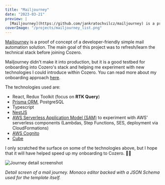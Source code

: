 ```yaml
---
title: "Mailjourney"
date: "2023-03-21"
preview: |
  [Mailjourney](https://github.com/jankratochvilcz/mailjourney) is a proof of concept of a developer-friendly simple mail automation solution. The main goal of this project was to refresh/learn the technical stack prior to joining Cozero.
coverImage: "/projects/mailjourney_list.png"
---
```


[Mailjourney](https://github.com/jankratochvilcz/mailjourney) is a proof of concept of a developer-friendly simple mail automation solution. The main goal of this project was to refresh/learn the technical stack before joining Cozero.

Mailjourney didn't make it into production, but it is a good testbed for onboarding into Cozero's stack and helping me experiment with new technologies I could introduce within Cozero. You can read more about my onboarding approach [here](https://www.janjan.xyz/blog/sandbox-side-projects).

The technologies used are:
* React, Redux Toolkit (focus on **RTK Query**)
* [Prisma ORM](https://www.prisma.io/), PostgreSQL
* Typescript
* [NestJS](https://docs.nestjs.com/)
* [AWS Serverless Application Model (SAM)](https://aws.amazon.com/serverless/sam/) to experiment with AWS' serverless components (Lambdas, Step Functions, SES, deployment via CloudFormations)
* [AWS Cognito](https://aws.amazon.com/cognito/)
* [Cube](https://cube.dev/)

I only scratched the surface on some of the technologies above, but I hope that it will have helped speed up my onboarding to Cozero. 💪🏻

![Journey detail screenshot](/projects/mailjourney_journey_detail.png)

*Detail screen of a mail journey. Monaco editor backed with a JSON Schema used for the template itself.*